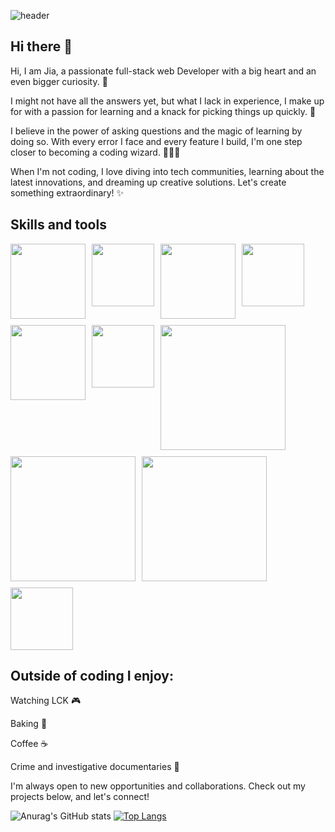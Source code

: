![header](https://capsule-render.vercel.app/api?type=waving&height=200&text=Jia%20Yoo&fontAlign=80&fontAlignY=40&color=gradient)



## Hi there 👋
Hi, I am Jia, a passionate full-stack web Developer with a big heart and an even bigger curiosity. 🌟  

I might not have all the answers yet, but what I lack in experience, I make up for with a passion for learning and a knack for picking things up quickly. 🌱

I believe in the power of asking questions and the magic of learning by doing so. With every error I face and every feature I build, I'm one step closer to becoming a coding wizard. 🧙‍♂️✨

When I'm not coding, I love diving into tech communities, learning about the latest innovations, and dreaming up creative solutions. Let's create something extraordinary! ✨


## Skills and tools

<div style="display: flex; flex-wrap: wrap; gap: 10px;">
    <img src="https://godbell.kr/content/images/2022/11/20220607_001840_0001.png" width="120">
    <img src="https://github.com/jia-yoo/jia-yoo/assets/125111394/8d508423-ec11-4f9a-b6bd-7d805793f384" width="100">
    <img src="https://blog.kakaocdn.net/dn/r3hxs/btqMRlLrs9B/iWvCla0yiWCVHuAmm2lKCk/img.png" width="120">
    <img src="https://mblogthumb-phinf.pstatic.net/MjAyMjA2MjhfMjUg/MDAxNjU2NDI3ODc1OTQ4.MdYkaiJjxUAHgrOoSa7Hjp0eoI9VkFCr2VSuuD-1xsYg.2x9YikFPl2E8FfdIziIFkDgK6NB-oMJ7xSUq1nvVSbsg.PNG.maestrois/mariadb-icon.png?type=w800" width="100">
    <img src="https://velog.velcdn.com/images/cu1210/post/15b20a49-2fd2-4201-ad3d-359122452538/image.png" width="120">
    <img src="https://github.com/user-attachments/assets/2d4d0e90-47f2-446b-9fe2-98df2323568c" width="100">
    <img src="https://github.com/user-attachments/assets/5fa52e52-a8b9-43e7-86e3-09a718769078" width="200">
    <img src="https://github.com/user-attachments/assets/4243fae9-3487-4825-a05e-484a51533b88" width="200">
    <img src="https://github.com/user-attachments/assets/35ffb7de-9ecf-4fc8-99b4-af76c5854aa7" width="200">
    <img src="https://encrypted-tbn0.gstatic.com/images?q=tbn:ANd9GcR7OrtM7FfDgFfgOmRqL4R__bU5cjx1ltwy1A&s" width="100">
</div>


## Outside of coding I enjoy:
Watching LCK 🎮

Baking 🥐

Coffee ☕

Crime and investigative documentaries 🖖

I'm always open to new opportunities and collaborations. Check out my projects below, and let's connect!





![Anurag's GitHub stats](https://github-readme-stats.vercel.app/api?username=jia-yoo&show_icons=true&theme=radical)
[![Top Langs](https://github-readme-stats.vercel.app/api/top-langs/?username=jia-yoo&layout=compact)](https://github.com/delay-100/github-readme-stats)


